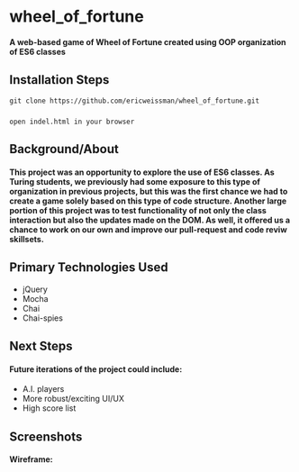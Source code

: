 # wheel_of_fortune
#### A web-based game of Wheel of Fortune created using OOP organization of ES6 classes

## Installation Steps
```git clone https://github.com/ericweissman/wheel_of_fortune.git```
#####
```open indel.html in your browser ```

## Background/About
#### This project was an opportunity to explore the use of ES6 classes.  As Turing students, we previously had some exposure to this type of organization in previous projects, but this was the first chance we had to create a game solely based on this type of code structure.  Another large portion of this project was to test functionality of not only the class interaction but also the updates made on the DOM.  As well, it offered us a chance to work on our own and improve our pull-request and code reviw skillsets.

## Primary Technologies Used
- jQuery
- Mocha
- Chai
- Chai-spies

## Next Steps
#### Future iterations of the project could include:
- A.I. players
- More robust/exciting UI/UX 
- High score list

## Screenshots
#### Wireframe:
